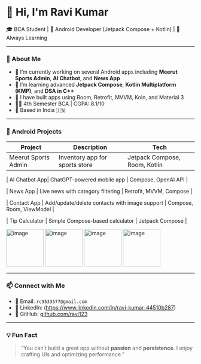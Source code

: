 # 👋 Hi, I'm Ravi Kumar  
🎓 BCA Student | 📱 Android Developer (Jetpack Compose + Kotlin) | 🧠 Always Learning  

---

### 🌟 About Me

- 🔭 I’m currently working on several Android apps including **Meerut Sports Admin**, **AI Chatbot**, and **News App**
- 🌱 I’m learning advanced **Jetpack Compose**, **Kotlin Multiplatform (KMP)**, and **DSA in C++**
- 💼 I have built apps using Room, Retrofit, MVVM, Koin, and Material 3
- 👨‍🎓 4th Semester BCA | CGPA: 8.1/10
- 📍 Based in India 🇮🇳

---
### 📱 Android Projects

| Project | Description | Tech |
|--------|-------------|------|
| Meerut Sports Admin | Inventory app for sports store | Jetpack Compose, Room, Kotlin |

| AI Chatbot App| ChatGPT-powered mobile app | Compose, OpenAI API |

| News App | Live news with category filtering | Retrofit, MVVM, Compose |

| Contact App | Add/update/delete contacts with image support | Compose, Room, ViewModel |

| Tip Calculator | Simple Compose-based calculator | Jetpack Compose |

<img width="100" height="100" alt="image" src="https://github.com/user-attachments/assets/126c4ecc-e8a8-4294-bc7f-8c88fbaa7c3d" />

<img width="100" height="100" alt="image" src="https://github.com/user-attachments/assets/0cf66355-5f1e-4adc-8e5c-b1bc639a082c" />

<img width="100" height="100" alt="image" src="https://github.com/user-attachments/assets/9939a00a-2401-4894-b375-8521b6728763" />

<img width="100" height="100" alt="image" src="https://github.com/user-attachments/assets/5d288ebc-1f7e-41d2-ac0a-4059648ddd78" />







---

### 📫 Connect with Me

- 📧 Email: `rc9533577@gmail.com`
- 💬 LinkedIn: (https://www.linkedin.com/in/ravi-kumar-44510b287)
- 🐙 GitHub: [github.com/ravi123]()

---

### 💡 Fun Fact

> “You can’t build a great app without **passion** and **persistence**. I enjoy crafting UIs and optimizing performance.”

